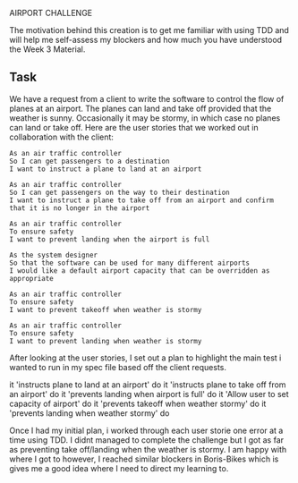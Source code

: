 AIRPORT CHALLENGE 

The motivation behind this creation is to get me familiar with using TDD and will help me self-assess my blockers and how much you have understood the Week 3 Material.

Task
-----
We have a request from a client to write the software to control the flow of planes at an airport. The planes can land and take off provided that the weather is sunny. Occasionally it may be stormy, in which case no planes can land or take off.  Here are the user stories that we worked out in collaboration with the client:

```
As an air traffic controller 
So I can get passengers to a destination 
I want to instruct a plane to land at an airport

As an air traffic controller 
So I can get passengers on the way to their destination 
I want to instruct a plane to take off from an airport and confirm that it is no longer in the airport

As an air traffic controller 
To ensure safety 
I want to prevent landing when the airport is full 

As the system designer
So that the software can be used for many different airports
I would like a default airport capacity that can be overridden as appropriate

As an air traffic controller 
To ensure safety 
I want to prevent takeoff when weather is stormy 

As an air traffic controller 
To ensure safety 
I want to prevent landing when weather is stormy 
```

After looking at the user stories, I set out a plan to highlight the main test i wanted to run in my spec file based off the client requests.
 
it 'instructs plane to land at an airport' do
it 'instructs plane to take off from an airport' do
it 'prevents landing when airport is full' do
it 'Allow user to set capacity of airport' do
it 'prevents takeoff when weather stormy' do
it 'prevents landing when weather stormy' do

Once I had my initial plan, i worked through each user storie one error at a time using TDD.
I didnt managed to complete the challenge but I got as far as preventing take off/landing when the weather is stormy.
I am happy with where I got to however, I reached similar blockers in Boris-Bikes which is gives me a good idea where I need to direct my learning to. 
